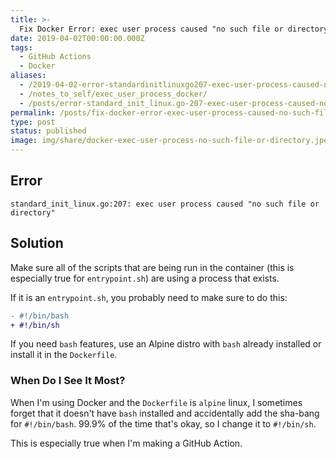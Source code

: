 ```yaml
---
title: >-
  Fix Docker Error: exec user process caused "no such file or directory"
date: 2019-04-02T00:00:00.000Z
tags:
  - GitHub Actions
  - Docker
aliases:
  - /2019-04-02-error-standardinitlinuxgo207-exec-user-process-caused-no-such-file-or-directory/
  - /notes_to_self/exec_user_process_docker/
  - /posts/error-standard_init_linux.go-207-exec-user-process-caused-no-such-file-or-directory/
permalink: /posts/fix-docker-error-exec-user-process-caused-no-such-file-or-directory/
type: post
status: published
image: img/share/docker-exec-user-process-no-such-file-or-directory.jpeg
---
```


## Error

```shell
standard_init_linux.go:207: exec user process caused "no such file or directory"
```

## Solution

Make sure all of the scripts that are being run in the container (this is especially true for `entrypoint.sh`) are using a process that exists.

If it is an `entrypoint.sh`, you probably need to make sure to do this:

```diff
- #!/bin/bash
+ #!/bin/sh
```

If you need `bash` features, use an Alpine distro with `bash` already installed or install it in the `Dockerfile`.

### When Do I See It Most?

When I'm using Docker and the `Dockerfile` is `alpine` linux, I sometimes forget that it doesn't have `bash` installed and accidentally add the sha-bang for `#!/bin/bash`. 99.9% of the time that's okay, so I change it to `#!/bin/sh`.

This is especially true when I'm making a GitHub Action.
